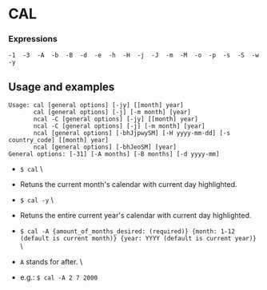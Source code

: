 # CAL

### Expressions

```
-1  -3  -A  -b  -B  -d  -e  -h  -H  -j  -J  -m  -M  -o  -p  -s  -S  -w  -y
```


## Usage and examples

```
Usage: cal [general options] [-jy] [[month] year]
       cal [general options] [-j] [-m month] [year]
       ncal -C [general options] [-jy] [[month] year]
       ncal -C [general options] [-j] [-m month] [year]
       ncal [general options] [-bhJjpwySM] [-H yyyy-mm-dd] [-s country_code] [[month] year]
       ncal [general options] [-bhJeoSM] [year]
General options: [-31] [-A months] [-B months] [-d yyyy-mm]
```

* `$ cal` \
 * Retuns the current month's calendar with current day highlighted.

* `$ cal -y` \
 * Retuns the entire current year's calendar with current day highlighted.

* `$ cal -A {amount_of_months_desired: (required)} {month: 1-12 (default is current month)} {year: YYYY (default is current year)}`  \
 * `A` stands for after. \
 * e.g.: `$ cal -A 2 7 2000`
